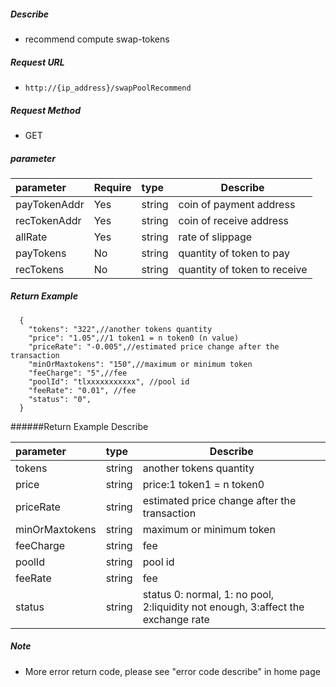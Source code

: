 
##### Describe

- recommend compute swap-tokens

##### Request URL
- ` http://{ip_address}/swapPoolRecommend     `

##### Request Method
- GET

##### parameter

|parameter|Require|type|Describe|
|:----    |:---|:----- |-----   |
|payTokenAddr |Yes  |string  |coin of payment address|
|recTokenAddr |Yes  |string  |coin of receive address|
|allRate |Yes  |string  |rate of slippage|
|payTokens |No     |string  |quantity of token to pay|
|recTokens |No     |string  |quantity of token to receive|

##### Return Example

```
  {
    "tokens": "322",//another tokens quantity
	"price": "1.05",//1 token1 = n token0 (n value)
	"priceRate": "-0.005",//estimated price change after the transaction 
	"minOrMaxtokens": "150",//maximum or minimum token
	"feeCharge": "5",//fee
	"poolId": "tlxxxxxxxxxxx", //pool id
	"feeRate": "0.01", //fee
	"status": "0",
  }
```

######Return Example Describe

|parameter|type|Describe|
|:-----  |:-----|-----      |
|tokens |string   |another tokens quantity  |
|price |string   |price:1 token1 = n token0  |
|priceRate |string   |estimated price change after the transaction  |
|minOrMaxtokens |string   |maximum or minimum token  |
|feeCharge |string   |fee  |
|poolId | string  | pool id |
|feeRate | string | fee  |
|status | string | status 0: normal, 1: no pool, 2:liquidity not enough, 3:affect the exchange rate |

##### Note

- More error return code, please see "error code describe" in home page
